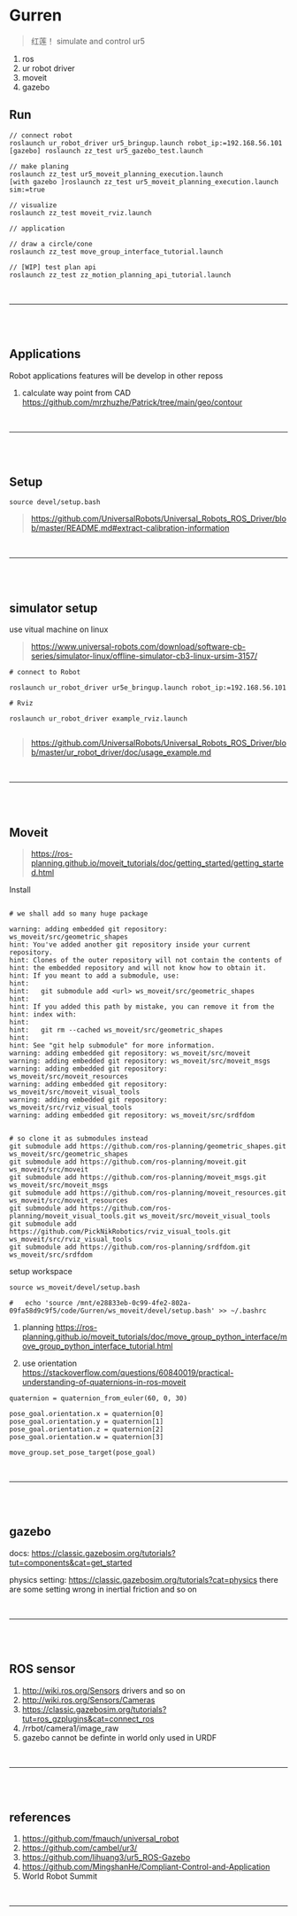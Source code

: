 # Gurren 

> 红莲！ simulate and control ur5

 1. ros 
 2. ur robot driver
 3. moveit 
 4. gazebo

## Run

```
// connect robot
roslaunch ur_robot_driver ur5_bringup.launch robot_ip:=192.168.56.101
[gazebo] roslaunch zz_test ur5_gazebo_test.launch

// make planing
roslaunch zz_test ur5_moveit_planning_execution.launch
[with gazebo ]roslaunch zz_test ur5_moveit_planning_execution.launch sim:=true

// visualize
roslaunch zz_test moveit_rviz.launch 

// application

// draw a circle/cone
roslaunch zz_test move_group_interface_tutorial.launch 

// [WIP] test plan api
roslaunch zz_test zz_motion_planning_api_tutorial.launch

```
<br>

------------------

<br>
<br>


## Applications

Robot applications features will be develop in other reposs

1. calculate way point from CAD https://github.com/mrzhuzhe/Patrick/tree/main/geo/contour

<br>

------------------

<br>
<br>

## Setup 

```
source devel/setup.bash
```
> https://github.com/UniversalRobots/Universal_Robots_ROS_Driver/blob/master/README.md#extract-calibration-information


<br>

------------------

<br>
<br>

## simulator setup 

use vitual machine on linux 

> https://www.universal-robots.com/download/software-cb-series/simulator-linux/offline-simulator-cb3-linux-ursim-3157/



```
# connect to Robot

roslaunch ur_robot_driver ur5e_bringup.launch robot_ip:=192.168.56.101

# Rviz

roslaunch ur_robot_driver example_rviz.launch


```

> https://github.com/UniversalRobots/Universal_Robots_ROS_Driver/blob/master/ur_robot_driver/doc/usage_example.md

<br>

------------------

<br>
<br>



## Moveit 

> https://ros-planning.github.io/moveit_tutorials/doc/getting_started/getting_started.html


Install 

```

# we shall add so many huge package 

warning: adding embedded git repository: ws_moveit/src/geometric_shapes
hint: You've added another git repository inside your current repository.
hint: Clones of the outer repository will not contain the contents of
hint: the embedded repository and will not know how to obtain it.
hint: If you meant to add a submodule, use:
hint: 
hint:   git submodule add <url> ws_moveit/src/geometric_shapes
hint: 
hint: If you added this path by mistake, you can remove it from the
hint: index with:
hint: 
hint:   git rm --cached ws_moveit/src/geometric_shapes
hint: 
hint: See "git help submodule" for more information.
warning: adding embedded git repository: ws_moveit/src/moveit
warning: adding embedded git repository: ws_moveit/src/moveit_msgs
warning: adding embedded git repository: ws_moveit/src/moveit_resources
warning: adding embedded git repository: ws_moveit/src/moveit_visual_tools
warning: adding embedded git repository: ws_moveit/src/rviz_visual_tools
warning: adding embedded git repository: ws_moveit/src/srdfdom


# so clone it as submodules instead
git submodule add https://github.com/ros-planning/geometric_shapes.git ws_moveit/src/geometric_shapes
git submodule add https://github.com/ros-planning/moveit.git ws_moveit/src/moveit
git submodule add https://github.com/ros-planning/moveit_msgs.git ws_moveit/src/moveit_msgs
git submodule add https://github.com/ros-planning/moveit_resources.git ws_moveit/src/moveit_resources
git submodule add https://github.com/ros-planning/moveit_visual_tools.git ws_moveit/src/moveit_visual_tools
git submodule add https://github.com/PickNikRobotics/rviz_visual_tools.git ws_moveit/src/rviz_visual_tools
git submodule add https://github.com/ros-planning/srdfdom.git ws_moveit/src/srdfdom

```

setup workspace

```
source ws_moveit/devel/setup.bash

#   echo 'source /mnt/e28833eb-0c99-4fe2-802a-09fa58d9c9f5/code/Gurren/ws_moveit/devel/setup.bash' >> ~/.bashrc
```


1. planning https://ros-planning.github.io/moveit_tutorials/doc/move_group_python_interface/move_group_python_interface_tutorial.html

2. use orientation
https://stackoverflow.com/questions/60840019/practical-understanding-of-quaternions-in-ros-moveit

```
quaternion = quaternion_from_euler(60, 0, 30)

pose_goal.orientation.x = quaternion[0]
pose_goal.orientation.y = quaternion[1]
pose_goal.orientation.z = quaternion[2]
pose_goal.orientation.w = quaternion[3]

move_group.set_pose_target(pose_goal)
```
<br>

------------------

<br>
<br>

## gazebo

docs:
https://classic.gazebosim.org/tutorials?tut=components&cat=get_started

physics setting: 
https://classic.gazebosim.org/tutorials?cat=physics
there are some setting wrong in inertial friction and so on

<br>

------------------

<br>
<br>

## ROS sensor 

1. http://wiki.ros.org/Sensors drivers and so on
2. http://wiki.ros.org/Sensors/Cameras 
3. https://classic.gazebosim.org/tutorials?tut=ros_gzplugins&cat=connect_ros 
4. /rrbot/camera1/image_raw
5. gazebo cannot be definte in world only used in URDF

<br>

------------------

<br>
<br>

## references

1. https://github.com/fmauch/universal_robot
2. https://github.com/cambel/ur3/
3. https://github.com/lihuang3/ur5_ROS-Gazebo
4. https://github.com/MingshanHe/Compliant-Control-and-Application
5.  World Robot Summit 

<br>

------------------

<br>
<br>